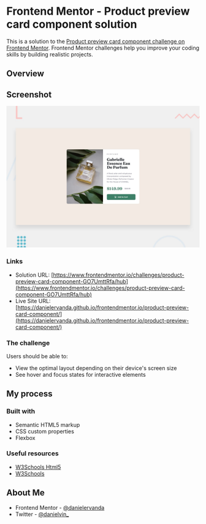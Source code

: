 # Frontend Mentor - Product preview card component solution

This is a solution to the [Product preview card component challenge on Frontend Mentor](https://www.frontendmentor.io/challenges/product-preview-card-component-GO7UmttRfa). Frontend Mentor challenges help you improve your coding skills by building realistic projects.

## Overview

## Screenshot

![](./design/desktop-preview.jpg)

### Links

-   Solution URL: [https://www.frontendmentor.io/challenges/product-preview-card-component-GO7UmttRfa/hub](https://www.frontendmentor.io/challenges/product-preview-card-component-GO7UmttRfa/hub)
-   Live Site URL: [https://danielervanda.github.io/frontendmentor.io/product-preview-card-component/](https://danielervanda.github.io/frontendmentor.io/product-preview-card-component/)

### The challenge

Users should be able to:

-   View the optimal layout depending on their device's screen size
-   See hover and focus states for interactive elements

## My process

### Built with

-   Semantic HTML5 markup
-   CSS custom properties
-   Flexbox

### Useful resources

-   [W3Schools Html5](https://www.w3schools.com/html/)
-   [W3Schools](https://www.w3schools.com/css/)

## About Me

-   Frontend Mentor - [@danielervanda](https://www.frontendmentor.io/profile/danielervanda)
-   Twitter - [@danielvin_](https://www.twitter.com/danielvin_)

